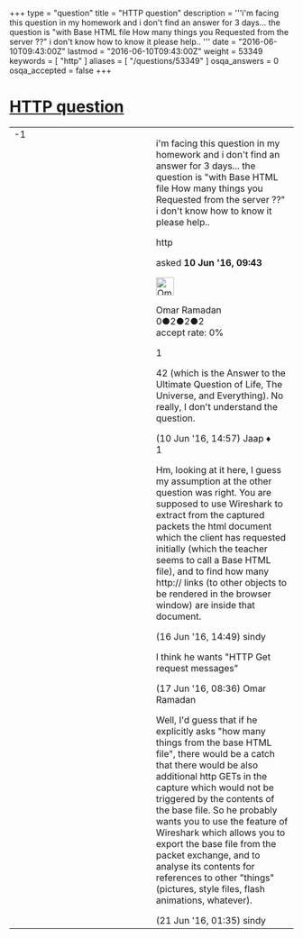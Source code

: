 +++
type = "question"
title = "HTTP question"
description = '''i&#x27;m facing this question in my homework and i don&#x27;t find an answer for 3 days... the question is &quot;with Base HTML file How many things you Requested from the server ??&quot; i don&#x27;t know how to know it  please help.. '''
date = "2016-06-10T09:43:00Z"
lastmod = "2016-06-10T09:43:00Z"
weight = 53349
keywords = [ "http" ]
aliases = [ "/questions/53349" ]
osqa_answers = 0
osqa_accepted = false
+++

<div class="headNormal">

# [HTTP question](/questions/53349/http-question)

</div>

<div id="main-body">

<div id="askform">

<table id="question-table" style="width:100%;"><colgroup><col style="width: 50%" /><col style="width: 50%" /></colgroup><tbody><tr class="odd"><td style="width: 30px; vertical-align: top"><div class="vote-buttons"><div id="post-53349-score" class="post-score" title="current number of votes">-1</div><div id="favorite-count" class="favorite-count"></div></div></td><td><div id="item-right"><div class="question-body"><p>i'm facing this question in my homework and i don't find an answer for 3 days... the question is "with Base HTML file How many things you Requested from the server ??" i don't know how to know it please help..</p></div><div id="question-tags" class="tags-container tags">http</div><div id="question-controls" class="post-controls"></div><div class="post-update-info-container"><div class="post-update-info post-update-info-user"><p>asked <strong>10 Jun '16, 09:43</strong></p><img src="https://secure.gravatar.com/avatar/754ca1bde18ee4512b33f7a569be5b82?s=32&amp;d=identicon&amp;r=g" class="gravatar" width="32" height="32" alt="Omar%20Ramadan&#39;s gravatar image" /><p>Omar Ramadan<br />
<span class="score" title="0 reputation points">0</span><span title="2 badges"><span class="badge1">●</span><span class="badgecount">2</span></span><span title="2 badges"><span class="silver">●</span><span class="badgecount">2</span></span><span title="2 badges"><span class="bronze">●</span><span class="badgecount">2</span></span><br />
<span class="accept_rate" title="Rate of the user&#39;s accepted answers">accept rate:</span> <span title="Omar Ramadan has no accepted answers">0%</span></p></div></div><div id="comments-container-53349" class="comments-container"><span id="53351"></span><div id="comment-53351" class="comment"><div id="post-53351-score" class="comment-score">1</div><div class="comment-text"><p>42 (which is the Answer to the Ultimate Question of Life, The Universe, and Everything). No really, I don't understand the question.</p></div><div id="comment-53351-info" class="comment-info"><span class="comment-age">(10 Jun '16, 14:57)</span> Jaap ♦</div></div><span id="53507"></span><div id="comment-53507" class="comment"><div id="post-53507-score" class="comment-score">1</div><div class="comment-text"><p>Hm, looking at it here, I guess my assumption at the other question was right. You are supposed to use Wireshark to extract from the captured packets the html document which the client has requested initially (which the teacher seems to call a Base HTML file), and to find how many http:// links (to other objects to be rendered in the browser window) are inside that document.</p></div><div id="comment-53507-info" class="comment-info"><span class="comment-age">(16 Jun '16, 14:49)</span> sindy</div></div><span id="53537"></span><div id="comment-53537" class="comment"><div id="post-53537-score" class="comment-score"></div><div class="comment-text"><p>I think he wants "HTTP Get request messages"</p></div><div id="comment-53537-info" class="comment-info"><span class="comment-age">(17 Jun '16, 08:36)</span> Omar Ramadan</div></div><span id="53581"></span><div id="comment-53581" class="comment"><div id="post-53581-score" class="comment-score"></div><div class="comment-text"><p>Well, I'd guess that if he explicitly asks "how many things from the base HTML file", there would be a catch that there would be also additional http GETs in the capture which would not be triggered by the contents of the base file. So he probably wants you to use the feature of Wireshark which allows you to export the base file from the packet exchange, and to analyse its contents for references to other "things" (pictures, style files, flash animations, whatever).</p></div><div id="comment-53581-info" class="comment-info"><span class="comment-age">(21 Jun '16, 01:35)</span> sindy</div></div></div><div id="comment-tools-53349" class="comment-tools"></div><div class="clear"></div><div id="comment-53349-form-container" class="comment-form-container"></div><div class="clear"></div></div></td></tr></tbody></table>

</div>

</div>

